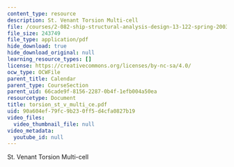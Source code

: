 ```yaml
---
content_type: resource
description: St. Venant Torsion Multi-cell
file: /courses/2-082-ship-structural-analysis-design-13-122-spring-2003/90a604ef79fc9b230ff5d4cfa0827b19_torsion_st_v_multi_ce.pdf
file_size: 243749
file_type: application/pdf
hide_download: true
hide_download_original: null
learning_resource_types: []
license: https://creativecommons.org/licenses/by-nc-sa/4.0/
ocw_type: OCWFile
parent_title: Calendar
parent_type: CourseSection
parent_uid: 66cade9f-8156-2287-0b4f-1efb004a50ea
resourcetype: Document
title: torsion_st_v_multi_ce.pdf
uid: 90a604ef-79fc-9b23-0ff5-d4cfa0827b19
video_files:
  video_thumbnail_file: null
video_metadata:
  youtube_id: null
---
```

St. Venant Torsion Multi-cell